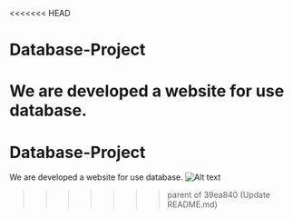 <<<<<<< HEAD
# Database-Project
We are developed a website for use database.
=======
# Database-Project
We are developed a website for use database.
![Alt text]((https://user-images.githubusercontent.com/69711134/208479068-2a5e3967-f5ef-4454-a2ee-97d89e8da246.png)?raw=true "Title")
>>>>>>> parent of 39ea840 (Update README.md)
